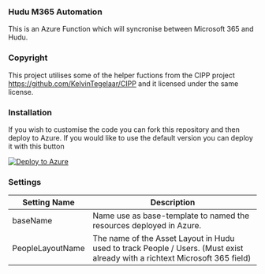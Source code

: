 
### Hudu M365 Automation
This is an Azure Function which will syncronise between Microsoft 365 and Hudu.

### Copyright
This project utilises some of the helper fuctions from the CIPP project https://github.com/KelvinTegelaar/CIPP and it licensed under the same license.

### Installation
If you wish to customise the code you can fork this repository and then deploy to Azure. If you would like to use the default version you can deploy it with this button

[![Deploy to Azure](https://aka.ms/deploytoazurebutton)](https://portal.azure.com/#create/Microsoft.Template/uri/https%3A%2F%2Fraw.githubusercontent.com%2Flwhitelock%2FHuduM365Automation%2Fmaster%2FDeployment%2FAzureDeployment.json)

### Settings
| Setting Name | Description |
|--|--|
|baseName| Name use as base-template to named the resources deployed in Azure.|
|PeopleLayoutName|The name of the Asset Layout in Hudu used to track People / Users. (Must exist already with a richtext Microsoft 365 field)|
